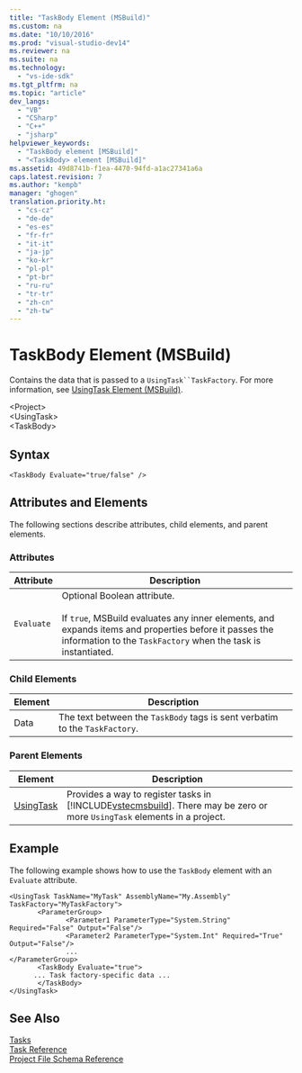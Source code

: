 ```yaml
---
title: "TaskBody Element (MSBuild)"
ms.custom: na
ms.date: "10/10/2016"
ms.prod: "visual-studio-dev14"
ms.reviewer: na
ms.suite: na
ms.technology: 
  - "vs-ide-sdk"
ms.tgt_pltfrm: na
ms.topic: "article"
dev_langs: 
  - "VB"
  - "CSharp"
  - "C++"
  - "jsharp"
helpviewer_keywords: 
  - "TaskBody element [MSBuild]"
  - "<TaskBody> element [MSBuild]"
ms.assetid: 49d8741b-f1ea-4470-94fd-a1ac27341a6a
caps.latest.revision: 7
ms.author: "kempb"
manager: "ghogen"
translation.priority.ht: 
  - "cs-cz"
  - "de-de"
  - "es-es"
  - "fr-fr"
  - "it-it"
  - "ja-jp"
  - "ko-kr"
  - "pl-pl"
  - "pt-br"
  - "ru-ru"
  - "tr-tr"
  - "zh-cn"
  - "zh-tw"
---
```

# TaskBody Element (MSBuild)
Contains the data that is passed to a `UsingTask``TaskFactory`. For more information, see [UsingTask Element (MSBuild)](../VS_IDE/usingtask-element--msbuild-.md).  
  
 \<Project>  
 \<UsingTask>  
 \<TaskBody>  
  
## Syntax  
  
```  
<TaskBody Evaluate="true/false" />  
```  
  
## Attributes and Elements  
 The following sections describe attributes, child elements, and parent elements.  
  
### Attributes  
  
|Attribute|Description|  
|---------------|-----------------|  
|`Evaluate`|Optional Boolean attribute.<br /><br /> If `true`, MSBuild evaluates any inner elements, and expands items and properties before it passes the information to the `TaskFactory` when the task is instantiated.|  
  
### Child Elements  
  
|Element|Description|  
|-------------|-----------------|  
|Data|The text between the `TaskBody` tags is sent verbatim to the `TaskFactory`.|  
  
### Parent Elements  
  
|Element|Description|  
|-------------|-----------------|  
|[UsingTask](../VS_IDE/usingtask-element--msbuild-.md)|Provides a way to register tasks in [!INCLUDE[vstecmsbuild](../VS_IDE/includes/vstecmsbuild_md.md)]. There may be zero or more `UsingTask` elements in a project.|  
  
## Example  
 The following example shows how to use the `TaskBody` element with an `Evaluate` attribute.  
  
```  
<UsingTask TaskName="MyTask" AssemblyName="My.Assembly" TaskFactory="MyTaskFactory">  
       <ParameterGroup>  
              <Parameter1 ParameterType="System.String" Required="False" Output="False"/>  
              <Parameter2 ParameterType="System.Int" Required="True" Output="False"/>  
              ...  
</ParameterGroup>  
       <TaskBody Evaluate="true">  
      ... Task factory-specific data ...  
       </TaskBody>  
</UsingTask>  
```  
  
## See Also  
 [Tasks](../VS_IDE/msbuild-tasks.md)   
 [Task Reference](../VS_IDE/msbuild-task-reference.md)   
 [Project File Schema Reference](../VS_IDE/msbuild-project-file-schema-reference.md)